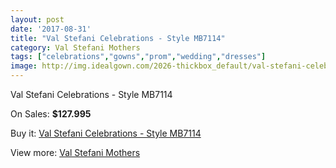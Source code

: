 ```yaml
---
layout: post
date: '2017-08-31'
title: "Val Stefani Celebrations - Style MB7114"
category: Val Stefani Mothers
tags: ["celebrations","gowns","prom","wedding","dresses"]
image: http://img.idealgown.com/2026-thickbox_default/val-stefani-celebrations-style-mb7114.jpg
---
```

Val Stefani Celebrations - Style MB7114

On Sales: **$127.995**
<a href="https://www.idealgown.com/en/val-stefani-mothers/972-val-stefani-celebrations-style-mb7114.html"><amp-img layout="responsive" width="600" height="600" src="//img.idealgown.com/2026-thickbox_default/val-stefani-celebrations-style-mb7114.jpg" alt="Val Stefani Celebrations - Style MB7114 0" /></a>
<a href="https://www.idealgown.com/en/val-stefani-mothers/972-val-stefani-celebrations-style-mb7114.html"><amp-img layout="responsive" width="600" height="600" src="//img.idealgown.com/2027-thickbox_default/val-stefani-celebrations-style-mb7114.jpg" alt="Val Stefani Celebrations - Style MB7114 1" /></a>

Buy it: [Val Stefani Celebrations - Style MB7114](https://www.idealgown.com/en/val-stefani-mothers/972-val-stefani-celebrations-style-mb7114.html "Val Stefani Celebrations - Style MB7114")

View more: [Val Stefani Mothers](https://www.idealgown.com/en/12-val-stefani-mothers "Val Stefani Mothers")